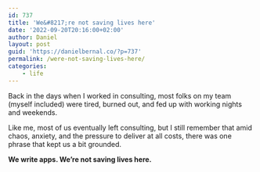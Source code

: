 ```yaml
---
id: 737
title: 'We&#8217;re not saving lives here'
date: '2022-09-20T20:16:00+02:00'
author: Daniel
layout: post
guid: 'https://danielbernal.co/?p=737'
permalink: /were-not-saving-lives-here/
categories:
    - life
---
```


Back in the days when I worked in consulting, most folks on my team (myself included) were tired, burned out, and fed up with working nights and weekends.

Like me, most of us eventually left consulting, but I still remember that amid chaos, anxiety, and the pressure to deliver at all costs, there was one phrase that kept us a bit grounded.

**We write apps. We’re not saving lives here.**